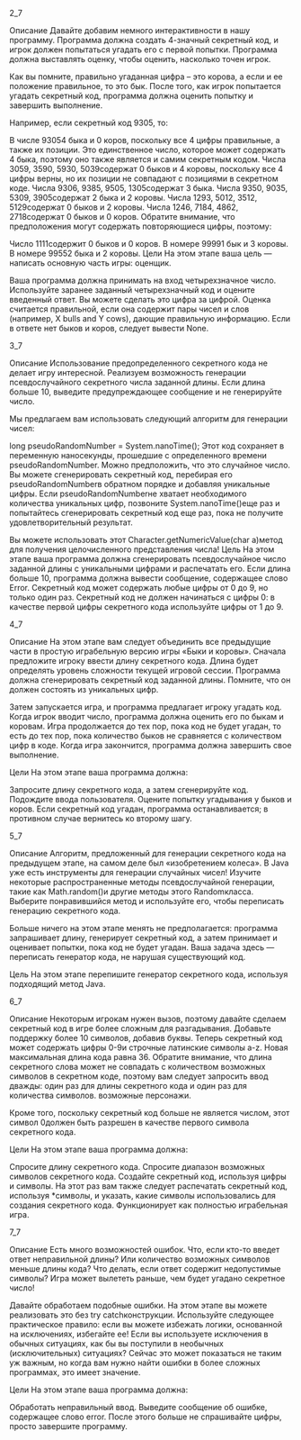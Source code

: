 2_7

Описание
Давайте добавим немного интерактивности в нашу программу. Программа должна создать 4-значный секретный код, и игрок должен попытаться угадать его с первой попытки. Программа должна выставлять оценку, чтобы оценить, насколько точен игрок.

Как вы помните, правильно угаданная цифра – это корова, а если и ее положение правильное, то это бык. После того, как игрок попытается угадать секретный код, программа должна оценить попытку и завершить выполнение.

Например, если секретный код 9305, то:

В числе 93054 быка и 0 коров, поскольку все 4 цифры правильные, а также их позиции. Это единственное число, которое может содержать 4 быка, поэтому оно также является и самим секретным кодом.
Числа 3059, 3590, 5930, 5039содержат 0 быков и 4 коровы, поскольку все 4 цифры верны, но их позиции не совпадают с позициями в секретном коде.
Числа 9306, 9385, 9505, 1305содержат 3 быка.
Числа 9350, 9035, 5309, 3905содержат 2 быка и 2 коровы.
Числа 1293, 5012, 3512, 5129содержат 0 быков и 2 коровы.
Числа 1246, 7184, 4862, 2718содержат 0 быков и 0 коров.
Обратите внимание, что предположения могут содержать повторяющиеся цифры, поэтому:

Число 1111содержит 0 быков и 0 коров.
В номере 99991 бык и 3 коровы.
В номере 99552 быка и 2 коровы.
Цели
На этом этапе ваша цель — написать основную часть игры: оценщик.

Ваша программа должна принимать на вход четырехзначное число.
Используйте заранее заданный четырехзначный код и оцените введенный ответ. Вы можете сделать это цифра за цифрой.
Оценка считается правильной, если она содержит пары чисел и слов (например, X bulls and Y cows), дающие правильную информацию. Если в ответе нет быков и коров, следует вывести None.

3_7

Описание
Использование предопределенного секретного кода не делает игру интересной. Реализуем возможность генерации псевдослучайного секретного числа заданной длины. Если длина больше 10, выведите предупреждающее сообщение и не генерируйте число.

Мы предлагаем вам использовать следующий алгоритм для генерации чисел:

long pseudoRandomNumber = System.nanoTime();
Этот код сохраняет в переменную наносекунды, прошедшие с определенного времени pseudoRandomNumber. Можно предположить, что это случайное число. Вы можете сгенерировать секретный код, перебирая его pseudoRandomNumberв обратном порядке и добавляя уникальные цифры. Если pseudoRandomNumberне хватает необходимого количества уникальных цифр, позвоните System.nanoTime()еще раз и попытайтесь сгенерировать секретный код еще раз, пока не получите удовлетворительный результат.

Вы можете использовать этот Character.getNumericValue(char a)метод для получения целочисленного представления числа!
Цель
На этом этапе ваша программа должна сгенерировать псевдослучайное число заданной длины с уникальными цифрами и распечатать его. Если длина больше 10, программа должна вывести сообщение, содержащее слово Error. Секретный код может содержать любые цифры от 0 до 9, но только один раз. Секретный код не должен начинаться с цифры 0: в качестве первой цифры секретного кода используйте цифры от 1 до 9.

4_7

Описание
На этом этапе вам следует объединить все предыдущие части в простую играбельную версию игры «Быки и коровы». Сначала предложите игроку ввести длину секретного кода. Длина будет определять уровень сложности текущей игровой сессии. Программа должна сгенерировать секретный код заданной длины. Помните, что он должен состоять из уникальных цифр.

Затем запускается игра, и программа предлагает игроку угадать код. Когда игрок вводит число, программа должна оценить его по быкам и коровам. Игра продолжается до тех пор, пока код не будет угадан, то есть до тех пор, пока количество быков не сравняется с количеством цифр в коде. Когда игра закончится, программа должна завершить свое выполнение.

Цели
На этом этапе ваша программа должна:

Запросите длину секретного кода, а затем сгенерируйте код.
Подождите ввода пользователя.
Оцените попытку угадывания у быков и коров.
Если секретный код угадан, программа останавливается; в противном случае вернитесь ко второму шагу.

5_7

Описание
Алгоритм, предложенный для генерации секретного кода на предыдущем этапе, на самом деле был «изобретением колеса». В Java уже есть инструменты для генерации случайных чисел! Изучите некоторые распространенные методы псевдослучайной генерации, такие как Math.random()и другие методы этого Randomкласса. Выберите понравившийся метод и используйте его, чтобы переписать генерацию секретного кода.

Больше ничего на этом этапе менять не предполагается: программа запрашивает длину, генерирует секретный код, а затем принимает и оценивает попытки, пока код не будет угадан. Ваша задача здесь — переписать генератор кода, не нарушая существующий код.

Цель
На этом этапе перепишите генератор секретного кода, используя подходящий метод Java.

6_7

Описание
Некоторым игрокам нужен вызов, поэтому давайте сделаем секретный код в игре более сложным для разгадывания. Добавьте поддержку более 10 символов, добавив буквы. Теперь секретный код может содержать цифры 0-9и строчные латинские символы a-z. Новая максимальная длина кода равна 36. Обратите внимание, что длина секретного слова может не совпадать с количеством возможных символов в секретном коде, поэтому вам следует запросить ввод дважды: один раз для длины секретного кода и один раз для количества символов. возможные персонажи.

Кроме того, поскольку секретный код больше не является числом, этот символ 0должен быть разрешен в качестве первого символа секретного кода.

Цели
На этом этапе ваша программа должна:

Спросите длину секретного кода.
Спросите диапазон возможных символов секретного кода.
Создайте секретный код, используя цифры и символы. На этот раз вам также следует распечатать секретный код, используя *символы, и указать, какие символы использовались для создания секретного кода.
Функционирует как полностью играбельная игра.

7_7

Описание
Есть много возможностей ошибок. Что, если кто-то введет ответ неправильной длины? Или количество возможных символов меньше длины кода? Что делать, если ответ содержит недопустимые символы? Игра может вылететь раньше, чем будет угадано секретное число!

Давайте обработаем подобные ошибки. На этом этапе вы можете реализовать это без try catchконструкции. Используйте следующее практическое правило: если вы можете избежать логики, основанной на исключениях, избегайте ее! Если вы используете исключения в обычных ситуациях, как бы вы поступили в необычных (исключительных) ситуациях? Сейчас это может показаться не таким уж важным, но когда вам нужно найти ошибки в более сложных программах, это имеет значение.

Цели
На этом этапе ваша программа должна:

Обработать неправильный ввод.
Выведите сообщение об ошибке, содержащее слово error. После этого больше не спрашивайте цифры, просто завершите программу.
